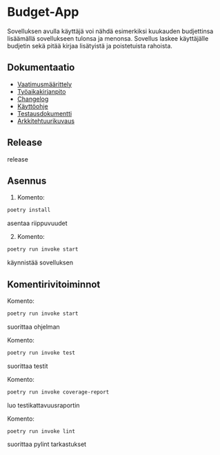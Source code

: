 # Budget-App
Sovelluksen avulla käyttäjä voi nähdä esimerkiksi kuukauden budjettinsa lisäämällä sovellukseen tulonsa ja menonsa. Sovellus laskee käyttäjälle budjetin sekä pitää kirjaa lisätyistä ja poistetuista rahoista.

## Dokumentaatio

- [Vaatimusmäärittely](https://github.com/meeries/ot-harjoitustyo/blob/master/budget-app/dokumentaatio/vaatimusmaarittely.md)
- [Työaikakirjanpito](https://github.com/meeries/ot-harjoitustyo/blob/master/budget-app/dokumentaatio/ty%C3%B6aikakirjanpito.md)
- [Changelog](https://github.com/meeries/ot-harjoitustyo/blob/master/budget-app/dokumentaatio/changelog.md)
- [Käyttöohje](https://github.com/meeries/ot-harjoitustyo/blob/master/budget-app/dokumentaatio/kayttoohje.md)
- [Testausdokumentti](https://github.com/meeries/ot-harjoitustyo/blob/master/budget-app/dokumentaatio/testausdokumentti.md)
- [Arkkitehtuurikuvaus](https://github.com/meeries/ot-harjoitustyo/blob/master/budget-app/dokumentaatio/arkkitehtuuri.md)

## Release
release

## Asennus
1. Komento:
```bash
poetry install
```
asentaa riippuvuudet

2. Komento:
```bash
poetry run invoke start
```
käynnistää sovelluksen

## Komentirivitoiminnot
Komento:
```bash
poetry run invoke start
```
suorittaa ohjelman

Komento:
```bash
poetry run invoke test
```
suorittaa testit

Komento:
```bash
poetry run invoke coverage-report
```
luo testikattavuusraportin

Komento:

```bash
poetry run invoke lint
```
suorittaa pylint tarkastukset
